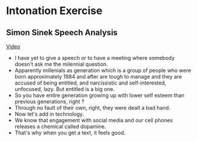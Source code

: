 # Intonation Exercise 

## Simon Sinek Speech Analysis

[Video](https://www.youtube.com/watch?v=m1MprtrnqmM)

* I have yet to give a speech or to have a meeting where somebody doesn't ask me the milennial question.
* Apparently millenials as generation which is a group of people who were born approximately 1984 and after are tough to manage and they are accused of being entitled, and narcissistic and self-interested, unfocused, lazy. But entitled is a big one.
* So you have entire generation growing up with lower self esteem than previous generations, right ?
* Through no fault of their own, right, they were dealt a bad hand. 
* Now let's add in technology.
* We know that engagement with social media and our cell phones releases a chemical called dopamine.
* That's why when you get a text, it feels good.
